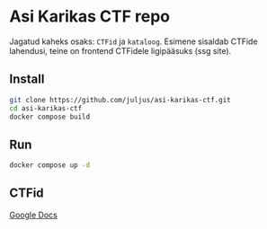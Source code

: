 # Asi Karikas CTF repo

Jagatud kaheks osaks: `CTFid` ja `kataloog`. Esimene sisaldab CTFide lahendusi, teine on frontend CTFidele ligipääsuks (ssg site).

## Install

```bash
git clone https://github.com/juljus/asi-karikas-ctf.git
cd asi-karikas-ctf
docker compose build
```

## Run

```bash
docker compose up -d
```

## CTFid

[Google Docs](https://docs.google.com/document/d/1P4B2VI9qfXhXyMlchFt38WpdP6OBA5cSyffv5AL9Qrc/edit?tab=t.0)
